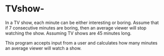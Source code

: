 # TVshow-
In a TV show, each minute can be either interesting or boring. Assume that if 7 consecutive minutes are boring, then an average viewer will stop watching the show. Assuming TV shows are 45 minutes long.

This program accepts input from a user and calculates how many minutes an average viewer will watch a show.
